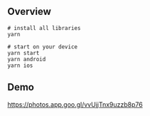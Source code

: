 ## Overview

```
# install all libraries
yarn

# start on your device
yarn start
yarn android
yarn ios
```

## Demo

https://photos.app.goo.gl/vvUjjTnx9uzzb8p76
